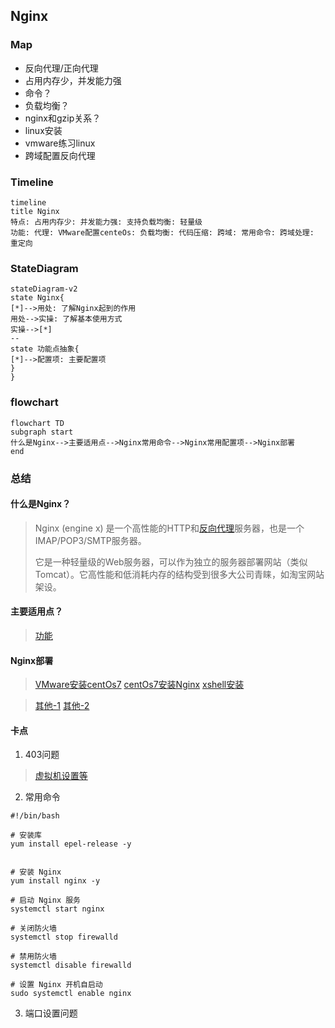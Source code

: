 ## Nginx

### Map

- 反向代理/正向代理
- 占用内存少，并发能力强
- 命令？
- 负载均衡？
- nginx和gzip关系？
- linux安装
- vmware练习linux
- 跨域配置反向代理



### Timeline

```mermaid
timeline
title Nginx
特点: 占用内存少: 并发能力强: 支持负载均衡: 轻量级
功能: 代理: VMware配置centeOs: 负载均衡: 代码压缩: 跨域: 常用命令: 跨域处理: 重定向
```

### StateDiagram

```mermaid
stateDiagram-v2
state Nginx{
[*]-->用处: 了解Nginx起到的作用
用处-->实操: 了解基本使用方式
实操-->[*]
--
state 功能点抽象{
[*]-->配置项: 主要配置项
}
}
```

### flowchart

```mermaid
flowchart TD
subgraph start
什么是Nginx-->主要适用点-->Nginx常用命令-->Nginx常用配置项-->Nginx部署
end
```



### 总结

#### 什么是Nginx？

> Nginx (engine x) 是一个高性能的HTTP和[反向代理](https://so.csdn.net/so/search?q=反向代理&spm=1001.2101.3001.7020)服务器，也是一个IMAP/POP3/SMTP服务器。
>
> 它是一种轻量级的Web服务器，可以作为独立的服务器部署网站（类似Tomcat）。它高性能和低消耗内存的结构受到很多大公司青睐，如淘宝网站架设。

#### 主要适用点？

> [功能](#timeline)

#### Nginx部署

> [VMware安装centOs7](https://blog.csdn.net/feng8403000/article/details/131618368)
> [centOs7安装Nginx](https://segmentfault.com/a/1190000018109309)
> [xshell安装](https://www.jb51.net/softs/753107.html#downintro2)

> [其他-1](https://segmentfault.com/a/1190000018109309)
> [其他-2](https://blog.csdn.net/m0_52985087/article/details/132031312)

#### 卡点
1. 403问题
> [虚拟机设置等](https://blog.csdn.net/h18208975507/article/details/112462463)

2. 常用命令
```shell
#!/bin/bash
 
# 安装库
yum install epel-release -y
 
 
# 安装 Nginx
yum install nginx -y
 
# 启动 Nginx 服务
systemctl start nginx
 
# 关闭防火墙
systemctl stop firewalld
 
# 禁用防火墙
systemctl disable firewalld
 
# 设置 Nginx 开机自启动
sudo systemctl enable nginx
```

3. 端口设置问题

